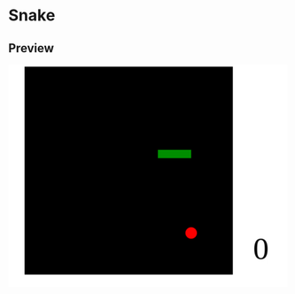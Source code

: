 # Snake

## Preview

![](https://github.com/ahampriyanshu/meta/raw/main/projects/snake.gif?raw=true)
